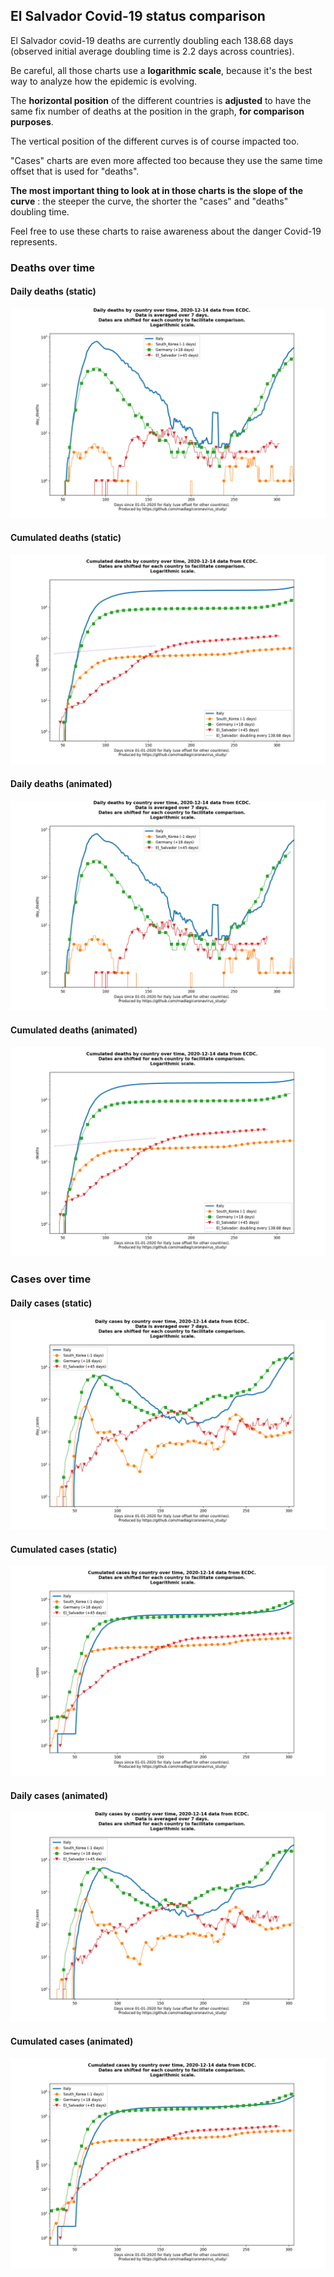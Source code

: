 ## El Salvador Covid-19 status comparison 

El Salvador covid-19 deaths are currently doubling each 138.68 days (observed initial average doubling time is 2.2 days across countries).



Be careful, all those charts use a **logarithmic scale**, because it's the best way to analyze how the epidemic is evolving.
 
The **horizontal position** of the different countries is **adjusted** to have the same fix number of deaths at the position in the graph, **for comparison purposes**.

The vertical position of the different curves is of course impacted too.

"Cases" charts are even more affected too because they use the same time offset that is used for "deaths".

**The most important thing to look at in those charts is the slope of the curve** : the steeper the curve, the shorter the "cases" and "deaths" doubling time.

Feel free to use these charts to raise awareness about the danger Covid-19 represents. 


 
### Deaths over time
 
#### Daily deaths (static)
![El Salvador covid-19 daily deaths static chart](https://raw.githubusercontent.com/madlag/coronavirus_study/master/notebooks/graphs/2020-12-14/countries/El_Salvador/2020-12-14_El_Salvador_day_deaths.png "El Salvador covid-19 day_deaths static chart")   
 
#### Cumulated deaths (static)
![El Salvador covid-19 cumulated deaths static chart](https://raw.githubusercontent.com/madlag/coronavirus_study/master/notebooks/graphs/2020-12-14/countries/El_Salvador/2020-12-14_El_Salvador_deaths.png "El Salvador covid-19 deaths static chart")   
 
#### Daily deaths (animated)
![El Salvador covid-19 daily deaths animated chart](https://raw.githubusercontent.com/madlag/coronavirus_study/master/notebooks/graphs/2020-12-14/countries/El_Salvador/2020-12-14_El_Salvador_day_deaths.gif "El Salvador covid-19 day_deaths animated chart")   
 
#### Cumulated deaths (animated)
![El Salvador covid-19 cumulated deaths animated chart](https://raw.githubusercontent.com/madlag/coronavirus_study/master/notebooks/graphs/2020-12-14/countries/El_Salvador/2020-12-14_El_Salvador_deaths.gif "El Salvador covid-19 deaths animated chart")   

 
### Cases over time
 
#### Daily cases (static)
![El Salvador covid-19 daily cases static chart](https://raw.githubusercontent.com/madlag/coronavirus_study/master/notebooks/graphs/2020-12-14/countries/El_Salvador/2020-12-14_El_Salvador_day_cases.png "El Salvador covid-19 day_cases static chart")   
 
#### Cumulated cases (static)
![El Salvador covid-19 cumulated cases static chart](https://raw.githubusercontent.com/madlag/coronavirus_study/master/notebooks/graphs/2020-12-14/countries/El_Salvador/2020-12-14_El_Salvador_cases.png "El Salvador covid-19 cases static chart")   
 
#### Daily cases (animated)
![El Salvador covid-19 daily cases animated chart](https://raw.githubusercontent.com/madlag/coronavirus_study/master/notebooks/graphs/2020-12-14/countries/El_Salvador/2020-12-14_El_Salvador_day_cases.gif "El Salvador covid-19 day_cases animated chart")   
 
#### Cumulated cases (animated)
![El Salvador covid-19 cumulated cases animated chart](https://raw.githubusercontent.com/madlag/coronavirus_study/master/notebooks/graphs/2020-12-14/countries/El_Salvador/2020-12-14_El_Salvador_cases.gif "El Salvador covid-19 cases animated chart")   

